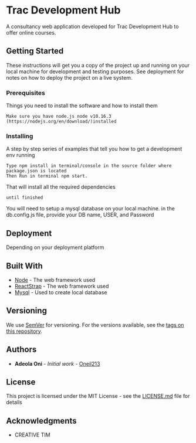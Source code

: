 # Trac Development Hub

A consultancy web application developed for Trac Development Hub to offer online courses.

## Getting Started

These instructions will get you a copy of the project up and running on your local machine for development and testing purposes. See deployment for notes on how to deploy the project on a live system.

### Prerequisites

Things you need to install the software and how to install them

```
Make sure you have node.js node v10.16.3 (https://nodejs.org/en/download/)installed
```

### Installing

A step by step series of examples that tell you how to get a development env running


```
Type npm install in terminal/console in the source folder where package.json is located
Then Run in terminal npm start.
```

That will install all the required dependencies

```
until finished
```
You will need to setup a mysql database on your local machine.
in the db.config.js file, provide your DB name, USER, and Password


## Deployment
Depending on your deployment platform

## Built With

* [Node](https://nodejs.org/en/download/) - The web framework used
* [ReactStrap](https://reactstrap.github.io) - The web framework used
* [Mysql](https://www.google.com/url?sa=t&rct=j&q=&esrc=s&source=web&cd=&cad=rja&uact=8&ved=2ahUKEwjJxLuPw8rqAhWN3oUKHR83De4Q0gIoATAAegQIAxAI&url=https%3A%2F%2Fdev.mysql.com%2Fdownloads%2F&usg=AOvVaw0sgOa3GBI0b7wNx3SlFMDn) - Used to create local database


## Versioning

We use [SemVer](http://semver.org/) for versioning. For the versions available, see the [tags on this repository](). 



## Authors

* **Adeola Oni** - *Initial work* - [Oneil213](https://github.com/oneil213/)



## License

This project is licensed under the MIT License - see the [LICENSE.md](LICENSE.md) file for details

## Acknowledgments

* CREATIVE TIM
